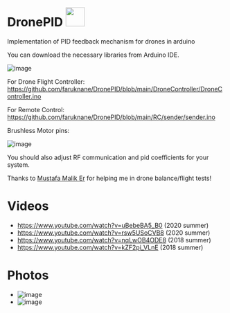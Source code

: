 # DronePID <img src="https://user-images.githubusercontent.com/37745467/113457878-a5b30c00-9419-11eb-9f75-3b0126ac31a6.png" width="44">
Implementation of PID feedback mechanism for drones in arduino

You can download the necessary libraries from Arduino IDE.

![image](https://user-images.githubusercontent.com/37745467/111026827-a863a800-83fd-11eb-9ebd-00906abd61c5.png)

For Drone Flight Controller: https://github.com/faruknane/DronePID/blob/main/DroneController/DroneController.ino

For Remote Control: https://github.com/faruknane/DronePID/blob/main/RC/sender/sender.ino

Brushless Motor pins: 

![image](https://user-images.githubusercontent.com/37745467/111026978-671fc800-83fe-11eb-9af0-401f9e7cf55e.png)
 
You should also adjust RF communication and pid coefficients for your system.

Thanks to [Mustafa Malik Er](https://tr.linkedin.com/in/mustafa-malik-er-836a04147/en-us) for helping me in drone balance/flight tests!

# Videos
- https://www.youtube.com/watch?v=uBebeBA5_B0 (2020 summer)
- https://www.youtube.com/watch?v=rsw5USoCVB8 (2020 summer)
- https://www.youtube.com/watch?v=nqLwOB4ODE8 (2018 summer)
- https://www.youtube.com/watch?v=kZF2pi_VLnE (2018 summer)

# Photos 
- ![image](https://user-images.githubusercontent.com/37745467/111027896-2460ee80-8404-11eb-8f2b-0830aeb3e18d.png)
- ![image](https://user-images.githubusercontent.com/37745467/111027932-5b370480-8404-11eb-9c9b-525724cb13c0.png)


